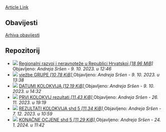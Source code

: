 [Article Link](https://www.fhs.hr/predmet/shd5_b/materijali)

## Obavijesti
[Arhiva obavijesti](https://www.fhs.hr/predmet/shd5_b/materijali?@=21l7o#news_122878 "Arhiva obavijesti")
## Repozitorij
  * ![](https://www.fhs.hr/_themes339/hrstud2024/default/icons_file/pdf32.png)
[ Regionalni razvoj i neravnoteže u Republici Hrvatskoj _[18,96 MiB]_ ](https://www.fhs.hr/_download/repository/Regionalni%20razvoj%20i%20neravnote%C5%BEe%20u%20Republici%20Hrvatskoj.pdf)
Objavljeno: _Andreja Sršen -_ _9. 10. 2023. u 12:46_
  * ![](https://www.fhs.hr/_themes339/hrstud2024/default/icons_file/unknown32.png)
[ vježbe GRUPE _[10,78 KiB]_ ](https://www.fhs.hr/_download/repository/vje%C5%BEbe%20_%20GRUPE.xlsx)
Objavljeno: _Andreja Sršen -_ _9. 10. 2023. u 13:38_
  * ![](https://www.fhs.hr/_themes339/hrstud2024/default/icons_file/unknown32.png)
[ DATUMI KOLOKVIJA _[12,19 KiB]_ ](https://www.fhs.hr/_download/repository/DATUMI%20%20KOLOKVIJA%20%20_%20SHD%205%20%283%29.docx)
Objavljeno: _Andreja Sršen -_ _9. 10. 2023. u 14:32_
  * ![](https://www.fhs.hr/_themes339/hrstud2024/default/icons_file/unknown32.png)
[ PRVI KOLOKVIJ rezultati _[11,43 KiB]_ ](https://www.fhs.hr/_download/repository/PRVI%20KOLOKVIJ%20%20%20shd%205.xlsx)
Objavljeno: _Andreja Sršen -_ _26. 11. 2023. u 19:19_
  * ![](https://www.fhs.hr/_themes339/hrstud2024/default/icons_file/unknown32.png)
[ REZULTATI KOLOKVIJA shd 5 _[11,34 KiB]_ ](https://www.fhs.hr/_download/repository/REZULTATI%20KOLOKVIJA%20%20%20shd%205.xlsx)
Objavljeno: _Andreja Sršen -_ _7. 12. 2023. u 10:59_
  * ![](https://www.fhs.hr/_themes339/hrstud2024/default/icons_file/unknown32.png)
[ KONAČNE OCJENE shd 5 _[11,29 KiB]_ ](https://www.fhs.hr/_download/repository/KONA%C4%8CNE%20OCJENE%20%20shd%205.xlsx)
Objavljeno: _Andreja Sršen -_ _24. 1. 2024. u 11:42_


